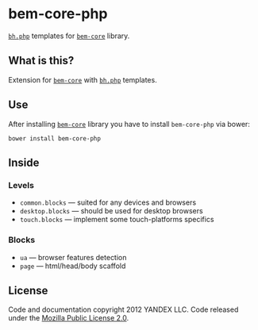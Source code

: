 # bem-core-php

[`bh.php`][] templates for [`bem-core`][] library.

## What is this?

Extension for [`bem-core`][] with [`bh.php`][] templates.

## Use

After installing [`bem-core`][] library you have to install
`bem-core-php` via bower:
```
bower install bem-core-php
```

## Inside

### Levels

  - `common.blocks` — suited for any devices and browsers
  - `desktop.blocks` — should be used for desktop browsers
  - `touch.blocks` — implement some touch-platforms specifics

### Blocks

  - `ua` — browser features detection
  - `page` — html/head/body scaffold

## License
Code and documentation copyright 2012 YANDEX LLC. Code released under the [Mozilla Public License 2.0](LICENSE.txt).

[`bh.php`]: https://github.com/bem/bh-php
[`bem-core`]: https://github.com/bem/bem-core
